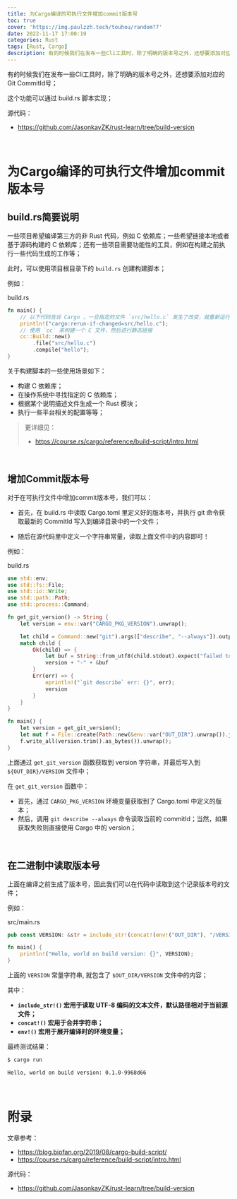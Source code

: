 ```yaml
---
title: 为Cargo编译的可执行文件增加commit版本号
toc: true
cover: 'https://img.paulzzh.tech/touhou/random?7'
date: 2022-11-17 17:00:19
categories: Rust
tags: [Rust, Cargo]
description: 有的时候我们在发布一些Cli工具时，除了明确的版本号之外，还想要添加对应的Git CommitId号；这个功能可以通过 build.rs 脚本实现；
---
```


有的时候我们在发布一些Cli工具时，除了明确的版本号之外，还想要添加对应的Git CommitId号；

这个功能可以通过 build.rs 脚本实现；

源代码：

-   https://github.com/JasonkayZK/rust-learn/tree/build-version

<br/>

<!--more-->

# **为Cargo编译的可执行文件增加commit版本号**

## **build.rs简要说明**

一些项目希望编译第三方的非 Rust 代码，例如 C 依赖库；一些希望链接本地或者基于源码构建的 C 依赖库；还有一些项目需要功能性的工具，例如在构建之前执行一些代码生成的工作等；

此时，可以使用项目根目录下的 `build.rs` 创建构建脚本；

例如：

build.rs

```rust
fn main() {
    // 以下代码告诉 Cargo ，一旦指定的文件 `src/hello.c` 发生了改变，就重新运行当前的构建脚本
    println!("cargo:rerun-if-changed=src/hello.c");
    // 使用 `cc` 来构建一个 C 文件，然后进行静态链接
    cc::Build::new()
        .file("src/hello.c")
        .compile("hello");
}
```

关于构建脚本的一些使用场景如下：

-   构建 C 依赖库；
-   在操作系统中寻找指定的 C 依赖库；
-   根据某个说明描述文件生成一个 Rust 模块；
-   执行一些平台相关的配置等等；

>   更详细见：
>
>   -   https://course.rs/cargo/reference/build-script/intro.html

<br/>

## **增加Commit版本号**

对于在可执行文件中增加commit版本号，我们可以：

-   首先，在 build.rs 中读取 Cargo.toml 里定义好的版本号，并执行 git 命令获取最新的 CommitId 写入到编译目录中的一个文件；

-   随后在源代码里中定义一个字符串常量，读取上面文件中的内容即可！

例如：

build.rs

```rust
use std::env;
use std::fs::File;
use std::io::Write;
use std::path::Path;
use std::process::Command;

fn get_git_version() -> String {
    let version = env::var("CARGO_PKG_VERSION").unwrap();

    let child = Command::new("git").args(["describe", "--always"]).output();
    match child {
        Ok(child) => {
            let buf = String::from_utf8(child.stdout).expect("failed to read stdout");
            version + "-" + &buf
        }
        Err(err) => {
            eprintln!("`git describe` err: {}", err);
            version
        }
    }
}

fn main() {
    let version = get_git_version();
    let mut f = File::create(Path::new(&env::var("OUT_DIR").unwrap()).join("VERSION")).unwrap();
    f.write_all(version.trim().as_bytes()).unwrap();
}
```

上面通过 `get_git_version` 函数获取到 version 字符串，并最后写入到 `${OUT_DIR}/VERSION` 文件中；

在  `get_git_version` 函数中：

-   首先，通过 `CARGO_PKG_VERSION` 环境变量获取到了 Cargo.toml 中定义的版本；
-   然后，调用 `git describe --always` 命令读取当前的 commitId；当然，如果获取失败则直接使用 Cargo 中的 version；

<br/>

## **在二进制中读取版本号**

上面在编译之前生成了版本号，因此我们可以在代码中读取到这个记录版本号的文件；

例如：

src/main.rs

```rust
pub const VERSION: &str = include_str!(concat!(env!("OUT_DIR"), "/VERSION"));

fn main() {
    println!("Hello, world on build version: {}", VERSION);
}
```

上面的 `VERSION` 常量字符串, 就包含了 `$OUT_DIR/VERSION` 文件中的内容；

其中：

-   **`include_str!()` 宏用于读取 UTF-8 编码的文本文件，默认路径相对于当前源文件；**
-   **`concat!()` 宏用于合并字符串；**
-   **`env!()` 宏用于展开编译时的环境变量；**

最终测试结果：

```bash
$ cargo run    

Hello, world on build version: 0.1.0-9968d66
```

<br/>

# **附录**

文章参考：

-   https://blog.biofan.org/2019/08/cargo-build-script/
-   https://course.rs/cargo/reference/build-script/intro.html

源代码：

-   https://github.com/JasonkayZK/rust-learn/tree/build-version


<br/>
